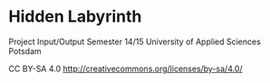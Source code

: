 Hidden Labyrinth
=================
Project Input/Output
Semester 14/15
University of Applied Sciences Potsdam



CC BY-SA 4.0
http://creativecommons.org/licenses/by-sa/4.0/